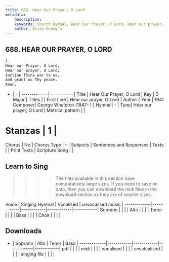 ```yaml
---
title: 688. Hear Our Prayer, O Lord
metadata:
    description: 
    keywords: Church Hymnal, Hear Our Prayer, O Lord, Hear our prayer, O Lord, 
    author: Brian Onang'o
---
```



## 688. HEAR OUR PRAYER, O LORD

```txt
1.
Hear our Prayer, O Lord,
Hear our prayer, O Lord;
Incline Thine ear to us,
And grant us Thy peace.
Amen.
```

- |   -  |
-------------|------------|
Title | Hear Our Prayer, O Lord |
Key | D Major |
Titles |  |
First Line | Hear our prayer, O Lord |
Author | 
Year | 1941
Composer| George Whelpton (1847- ) |
Hymnal|  - |
Tune| Hear our prayer, O Lord |
Metrical pattern | |
# Stanzas | 1 |
Chorus | No |
Chorus Type | - |
Subjects | Sentences and Responses |
Texts |  |
Print Texts | 
Scripture Song |  |
  
## Learn to Sing

>>>> The files available in this section have comparatively large sizes. If you need to save on data, then you can download the midi files in the download section as they are of smaller sizes.

Voice |  Singing Hymnal | Vocalised | unvocalised music |
-------------|------------|------------|------------|------------|
Soprano | | | |
Alto | | | |
Tenor | | | |
Bass | | | |
Choir | | | |

## Downloads

- |  Soprano | Alto | Tenor | Bass |
-------------|------------|------------|------------|------------|
pdf | | | |
midi | | | |
vocalised | | | |
unvolcalised | | | |
singing file | | | |
  